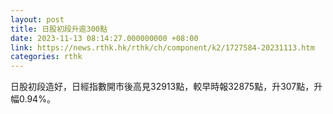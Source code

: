 ```yaml
---
layout: post
title: 日股初段升逾300點
date: 2023-11-13 08:14:27.000000000 +08:00
link: https://news.rthk.hk/rthk/ch/component/k2/1727584-20231113.htm
categories: rthk
---
```


日股初段造好，日經指數開市後高見32913點，較早時報32875點，升307點，升幅0.94%。
